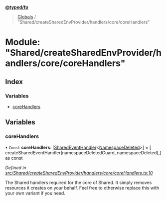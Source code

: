 **[@typed/fp](../README.md)**

> [Globals](../globals.md) / "Shared/createSharedEnvProvider/handlers/core/coreHandlers"

# Module: "Shared/createSharedEnvProvider/handlers/core/coreHandlers"

## Index

### Variables

* [coreHandlers](_shared_createsharedenvprovider_handlers_core_corehandlers_.md#corehandlers)

## Variables

### coreHandlers

• `Const` **coreHandlers**: [[SharedEventHandler](_shared_createsharedenvprovider_sharedeventhandler_.md#sharedeventhandler)\<[NamespaceDeleted](_shared_core_events_namespaceevent_.namespacedeleted.md)>] = [ createSharedEventHandler(namespaceDeletedGuard, namespaceDeleted),] as const

*Defined in [src/Shared/createSharedEnvProvider/handlers/core/coreHandlers.ts:10](https://github.com/TylorS/typed-fp/blob/ac98ca1/src/Shared/createSharedEnvProvider/handlers/core/coreHandlers.ts#L10)*

The Shared handlers required for the core of Shared. It simply removes
resources it creates on your behalf. Feel free to otherwise replace this
with your own variant if you need.
